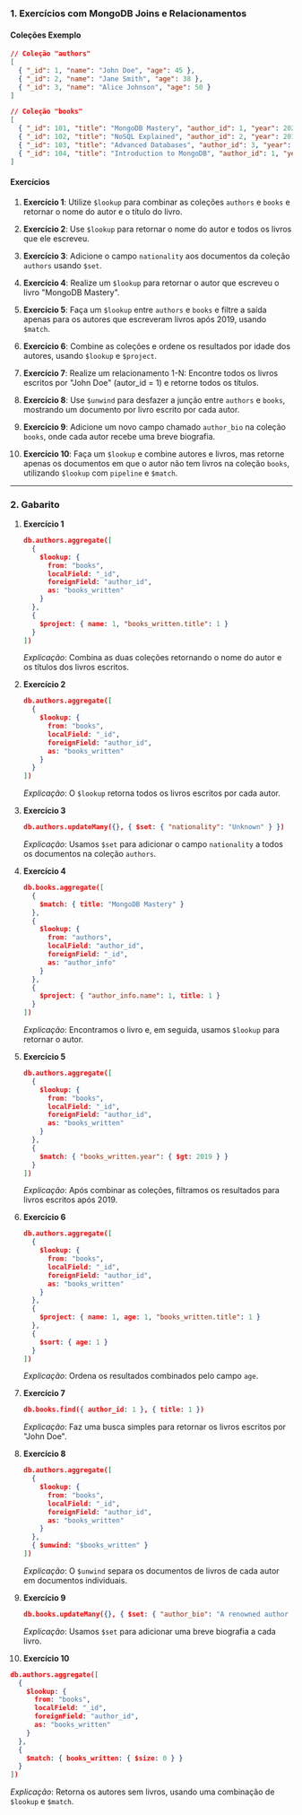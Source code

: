 ### 1. Exercícios com MongoDB Joins e Relacionamentos

#### Coleções Exemplo

```json
// Coleção "authors"
[
  { "_id": 1, "name": "John Doe", "age": 45 },
  { "_id": 2, "name": "Jane Smith", "age": 38 },
  { "_id": 3, "name": "Alice Johnson", "age": 50 }
]

// Coleção "books"
[
  { "_id": 101, "title": "MongoDB Mastery", "author_id": 1, "year": 2020 },
  { "_id": 102, "title": "NoSQL Explained", "author_id": 2, "year": 2019 },
  { "_id": 103, "title": "Advanced Databases", "author_id": 3, "year": 2018 },
  { "_id": 104, "title": "Introduction to MongoDB", "author_id": 1, "year": 2021 }
]
```

#### Exercícios

1. **Exercício 1**: Utilize `$lookup` para combinar as coleções `authors` e `books` e retornar o nome do autor e o título do livro.
   
2. **Exercício 2**: Use `$lookup` para retornar o nome do autor e todos os livros que ele escreveu.

3. **Exercício 3**: Adicione o campo `nationality` aos documentos da coleção `authors` usando `$set`.

4. **Exercício 4**: Realize um `$lookup` para retornar o autor que escreveu o livro "MongoDB Mastery".

5. **Exercício 5**: Faça um `$lookup` entre `authors` e `books` e filtre a saída apenas para os autores que escreveram livros após 2019, usando `$match`.

6. **Exercício 6**: Combine as coleções e ordene os resultados por idade dos autores, usando `$lookup` e `$project`.

7. **Exercício 7**: Realize um relacionamento 1-N: Encontre todos os livros escritos por "John Doe" (autor_id = 1) e retorne todos os títulos.

8. **Exercício 8**: Use `$unwind` para desfazer a junção entre `authors` e `books`, mostrando um documento por livro escrito por cada autor.

9. **Exercício 9**: Adicione um novo campo chamado `author_bio` na coleção `books`, onde cada autor recebe uma breve biografia.

10. **Exercício 10**: Faça um `$lookup` e combine autores e livros, mas retorne apenas os documentos em que o autor não tem livros na coleção `books`, utilizando `$lookup` com `pipeline` e `$match`.

---

### 2. Gabarito

1. **Exercício 1**
   ```json
   db.authors.aggregate([
     {
       $lookup: {
         from: "books",
         localField: "_id",
         foreignField: "author_id",
         as: "books_written"
       }
     },
     {
       $project: { name: 1, "books_written.title": 1 }
     }
   ])
   ```
   *Explicação*: Combina as duas coleções retornando o nome do autor e os títulos dos livros escritos.

2. **Exercício 2**
   ```json
   db.authors.aggregate([
     {
       $lookup: {
         from: "books",
         localField: "_id",
         foreignField: "author_id",
         as: "books_written"
       }
     }
   ])
   ```
   *Explicação*: O `$lookup` retorna todos os livros escritos por cada autor.

3. **Exercício 3**
   ```json
   db.authors.updateMany({}, { $set: { "nationality": "Unknown" } })
   ```
   *Explicação*: Usamos `$set` para adicionar o campo `nationality` a todos os documentos na coleção `authors`.

4. **Exercício 4**
   ```json
   db.books.aggregate([
     {
       $match: { title: "MongoDB Mastery" }
     },
     {
       $lookup: {
         from: "authors",
         localField: "author_id",
         foreignField: "_id",
         as: "author_info"
       }
     },
     {
       $project: { "author_info.name": 1, title: 1 }
     }
   ])
   ```
   *Explicação*: Encontramos o livro e, em seguida, usamos `$lookup` para retornar o autor.

5. **Exercício 5**
   ```json
   db.authors.aggregate([
     {
       $lookup: {
         from: "books",
         localField: "_id",
         foreignField: "author_id",
         as: "books_written"
       }
     },
     {
       $match: { "books_written.year": { $gt: 2019 } }
     }
   ])
   ```
   *Explicação*: Após combinar as coleções, filtramos os resultados para livros escritos após 2019.

6. **Exercício 6**
   ```json
   db.authors.aggregate([
     {
       $lookup: {
         from: "books",
         localField: "_id",
         foreignField: "author_id",
         as: "books_written"
       }
     },
     {
       $project: { name: 1, age: 1, "books_written.title": 1 }
     },
     {
       $sort: { age: 1 }
     }
   ])
   ```
   *Explicação*: Ordena os resultados combinados pelo campo `age`.

7. **Exercício 7**
   ```json
   db.books.find({ author_id: 1 }, { title: 1 })
   ```
   *Explicação*: Faz uma busca simples para retornar os livros escritos por "John Doe".

8. **Exercício 8**
   ```json
   db.authors.aggregate([
     {
       $lookup: {
         from: "books",
         localField: "_id",
         foreignField: "author_id",
         as: "books_written"
       }
     },
     { $unwind: "$books_written" }
   ])
   ```
   *Explicação*: O `$unwind` separa os documentos de livros de cada autor em documentos individuais.

9. **Exercício 9**
   ```json
   db.books.updateMany({}, { $set: { "author_bio": "A renowned author in the field of databases." } })
   ```
   *Explicação*: Usamos `$set` para adicionar uma breve biografia a cada livro.

10. **Exercício 10**
   ```json
   db.authors.aggregate([
     {
       $lookup: {
         from: "books",
         localField: "_id",
         foreignField: "author_id",
         as: "books_written"
       }
     },
     {
       $match: { books_written: { $size: 0 } }
     }
   ])
   ```
   *Explicação*: Retorna os autores sem livros, usando uma combinação de `$lookup` e `$match`.
